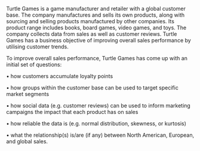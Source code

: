 Turtle Games is a game manufacturer and retailer with a global customer base. The company manufactures and sells its own products, along with sourcing and selling products manufactured by other companies. Its product range includes books, board games, video games, and toys. The company collects data from sales as well as customer reviews. Turtle Games has a business objective of improving overall sales performance by utilising customer trends. 

To improve overall sales performance, Turtle Games has come up with an initial set of questions:

•	how customers accumulate loyalty points

•	how groups within the customer base can be used to target specific market segments 

•	how social data (e.g. customer reviews) can be used to inform marketing campaigns the impact that each product has on sales

•	how reliable the data is (e.g. normal distribution, skewness, or kurtosis)

•	what the relationship(s) is/are (if any) between North American, European, and global sales.
